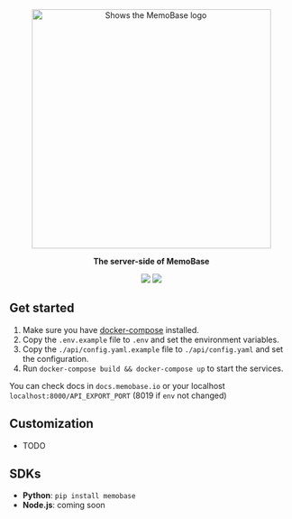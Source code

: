 <div align="center">
    <a href="https://memobase.io">
    <picture>
      <source media="(prefers-color-scheme: dark)" srcset="https://assets.memodb.io/memobase-dark.svg">
      <img alt="Shows the MemoBase logo" src="https://assets.memodb.io/memobase-light.svg" width="424">
    </picture>
  </a>
  <p><strong>The server-side of MemoBase</strong></p>
  <p>
    <img src="https://img.shields.io/badge/docker-blue">
    <img src="https://img.shields.io/badge/version-0.0.1.dev-green">
  </p>
</div>




## Get started
1. Make sure you have [docker-compose](https://docs.docker.com/compose/install/) installed.
2. Copy the `.env.example` file to `.env` and set the environment variables.
3. Copy the `./api/config.yaml.example` file to `./api/config.yaml` and set the configuration.
4. Run `docker-compose build && docker-compose up` to start the services.

You can check docs in `docs.memobase.io` or your localhost `localhost:8000/API_EXPORT_PORT` (8019 if `env` not changed)



## Customization

- TODO

## SDKs

- **Python**: `pip install memobase`
- **Node.js**: coming soon
